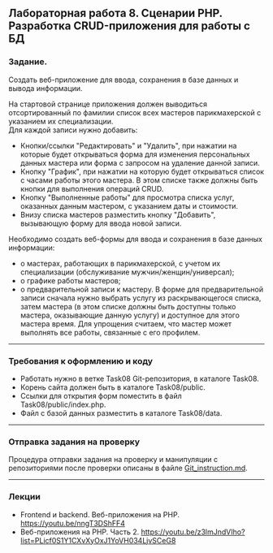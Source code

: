## Лабораторная работа 8. Сценарии PHP. Разработка CRUD-приложения для работы с БД

### Задание.
Создать веб-приложение для ввода, сохранения в базе данных и вывода
информации.

На стартовой странице приложения должен выводиться отсортированный по фамилии список всех мастеров парикмахерской c указанием их специализации. 	
Для каждой записи нужно добавить:
* Кнопки/ссылки "Редактировать" и "Удалить", при нажатии на которые будет открываться форма для изменения персональных данных мастера или форма с запросом на удаление данной записи.
* Кнопку "График", при нажатии на которую будет открываться список с часами работы этого мастера. В этом списке также должны быть кнопки для выполнения операций CRUD.
* Кнопку "Выполненные работы" для просмотра списка услуг, оказанных данным мастером, с указанием даты и стоимости.
* Внизу списка мастеров разместить кнопку "Добавить", вызывающую форму для ввода новой записи.

Необходимо создать веб-формы для ввода и сохранения в базе данных информации:
* о мастерах, работающих в парикмахерской, с учетом их специализации (обслуживание мужчин/женщин/универсал);
* о графике работы мастеров;
* о предварительной записи к мастеру.
В форме для предварительной записи сначала нужно выбрать услугу из раскрывающегося списка, затем мастера (в этом списке должны быть доступны только мастера, оказывающие данную услугу) и доступное для этого мастера время. Для упрощения считаем, что мастер может выполнять все работы, связанные с его профилем.

* * *
### Требования к оформлению и коду
* Работать нужно в ветке Task08 Git-репозитория, в каталоге Task08.
* Корень сайта должен быть в каталоге Task08/public.
* Ссылки для открытия форм поместить в файл Task08/public/index.php.
* Файл с базой данных разместить в каталоге Task08/data.

* * *

### Отправка задания на проверку
Процедура отправки задания на проверку и манипуляции с репозиториями после проверки описаны в файле [Git_instruction.md](Git_instruction.md).

* * *
### Лекции
* Frontend и backend. Веб-приложения на PHP. https://youtu.be/nngT3DShFF4
* Веб-приложения на PHP. Часть 2. https://youtu.be/z3lmJndVIho?list=PLicf0S1Y1CXvXyOxJ1YoVH034LjvSCeG8
